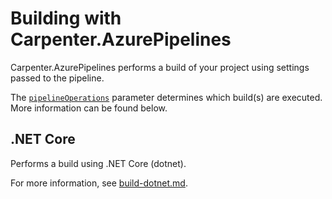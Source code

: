 # Building with Carpenter.AzurePipelines

Carpenter.AzurePipelines performs a build of your project using settings passed to the pipeline.

The [`pipelineOperations`](../configuration.md#carpenterpipelineoperations-pipelineoperations) parameter determines
which build(s) are executed. More information can be found below.

## .NET Core

Performs a build using .NET Core (dotnet).

For more information, see [build-dotnet.md](build/build-dotnet.md).

